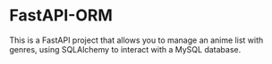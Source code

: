 # FastAPI-ORM
This is a FastAPI project that allows you to manage an anime list with genres, using SQLAlchemy to interact with a MySQL database.
